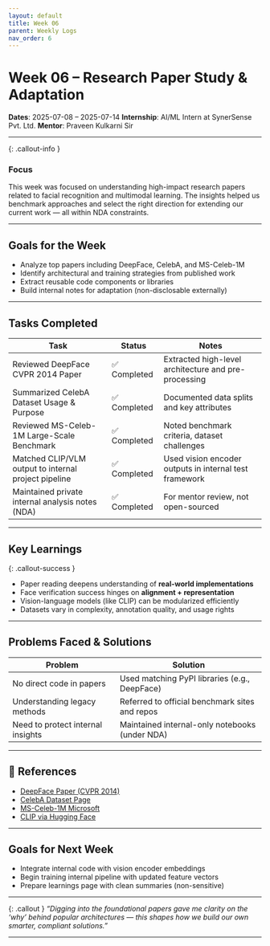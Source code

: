 ```yaml
---
layout: default
title: Week 06
parent: Weekly Logs
nav_order: 6
---
```


# Week 06 – Research Paper Study & Adaptation

**Dates**: 2025-07-08 – 2025-07-14
**Internship**: AI/ML Intern at SynerSense Pvt. Ltd.
**Mentor**: Praveen Kulkarni Sir

---

{: .callout-info }

### Focus

This week was focused on understanding high-impact research papers related to facial recognition and multimodal learning. The insights helped us benchmark approaches and select the right direction for extending our current work — all within NDA constraints.

---

## Goals for the Week

* Analyze top papers including DeepFace, CelebA, and MS-Celeb-1M
* Identify architectural and training strategies from published work
* Extract reusable code components or libraries
* Build internal notes for adaptation (non-disclosable externally)

---

## Tasks Completed

| Task                                                 | Status      | Notes                                                  |
| ---------------------------------------------------- | ----------- | ------------------------------------------------------ |
| Reviewed DeepFace CVPR 2014 Paper                    | ✅ Completed | Extracted high-level architecture and pre-processing   |
| Summarized CelebA Dataset Usage & Purpose            | ✅ Completed | Documented data splits and key attributes              |
| Reviewed MS-Celeb-1M Large-Scale Benchmark           | ✅ Completed | Noted benchmark criteria, dataset challenges           |
| Matched CLIP/VLM output to internal project pipeline | ✅ Completed | Used vision encoder outputs in internal test framework |
| Maintained private internal analysis notes (NDA)     | ✅ Completed | For mentor review, not open-sourced                    |

---

## Key Learnings

{: .callout-success }

* Paper reading deepens understanding of **real-world implementations**
* Face verification success hinges on **alignment + representation**
* Vision-language models (like CLIP) can be modularized efficiently
* Datasets vary in complexity, annotation quality, and usage rights

---

## Problems Faced & Solutions

| Problem                           | Solution                                       |
| --------------------------------- | ---------------------------------------------- |
| No direct code in papers          | Used matching PyPI libraries (e.g., DeepFace)  |
| Understanding legacy methods      | Referred to official benchmark sites and repos |
| Need to protect internal insights | Maintained internal-only notebooks (under NDA) |

---

## 📎 References

* [DeepFace Paper (CVPR 2014)](https://www.cs.toronto.edu/~ranzato/publications/taigman_cvpr14.pdf)
* [CelebA Dataset Page](https://mmlab.ie.cuhk.edu.hk/projects/CelebA.html)
* [MS-Celeb-1M Microsoft](https://www.microsoft.com/en-us/research/publication/ms-celeb-1m-dataset-benchmark-large-scale-face-recognition-2/)
* [CLIP via Hugging Face](https://huggingface.co/openai/clip-vit-base-patch32)

---

## Goals for Next Week

* Integrate internal code with vision encoder embeddings
* Begin training internal pipeline with updated feature vectors
* Prepare learnings page with clean summaries (non-sensitive)

---

{: .callout }
*“Digging into the foundational papers gave me clarity on the ‘why’ behind popular architectures — this shapes how we build our own smarter, compliant solutions.”*

---
